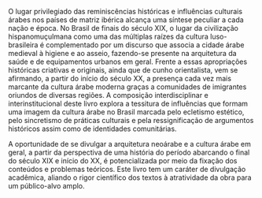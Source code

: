 ---
---

O lugar privilegiado das reminiscências históricas e influências
culturais árabes nos países de matriz ibérica alcança uma síntese
peculiar a cada nação e época. No Brasil de finais do século XIX, o
lugar da civilização hispanomuçulmana como uma das múltiplas raízes da
cultura luso-brasileira é complementado por um discurso que associa a
cidade árabe medieval à higiene e ao asseio, fazendo-se presente na
arquitetura da saúde e de equipamentos urbanos em geral. Frente a essas
apropriações históricas criativas e originais, ainda que de cunho
orientalista, vem se afirmando, a partir do início do século XX, a
presença cada vez mais marcante da cultura árabe moderna graças a
comunidades de imigrantes oriundos de diversas regiões. A composição
interdisciplinar e interinstitucional deste livro explora a tessitura de
influências que formam uma imagem da cultura árabe no Brasil marcada
pelo ecletismo estético, pelo sincretismo de práticas culturais e pela
ressignificação de argumentos históricos assim como de identidades
comunitárias.

A oportunidade de se divulgar a arquitetura neoárabe e a cultura árabe
em geral, a partir da perspectiva de uma história do período abarcando o
final do século XIX e início do XX, é potencializada por meio da fixação
dos conteúdos e problemas teóricos. Este livro tem um caráter de
divulgação acadêmica, aliando o rigor científico dos textos à
atratividade da obra para um público-alvo amplo.
